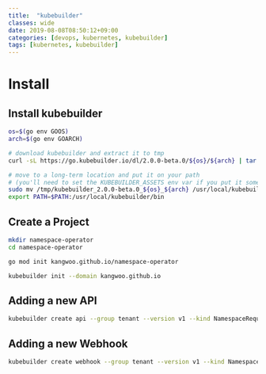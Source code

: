 ```yaml
---
title:  "kubebuilder"
classes: wide
date: 2019-08-08T08:50:12+09:00
categories: [devops, kubernetes, kubebuilder]
tags: [kubernetes, kubebuilder]
---
```


# Install

## Install kubebuilder
```bash
os=$(go env GOOS)
arch=$(go env GOARCH)

# download kubebuilder and extract it to tmp
curl -sL https://go.kubebuilder.io/dl/2.0.0-beta.0/${os}/${arch} | tar -xz -C /tmp/

# move to a long-term location and put it on your path
# (you'll need to set the KUBEBUILDER_ASSETS env var if you put it somewhere else)
sudo mv /tmp/kubebuilder_2.0.0-beta.0_${os}_${arch} /usr/local/kubebuilder
export PATH=$PATH:/usr/local/kubebuilder/bin
```


## Create a Project

```bash
mkdir namespace-operator
cd namespace-operator

go mod init kangwoo.github.io/namespace-operator

kubebuilder init --domain kangwoo.github.io
```


## Adding a new API

```bash
kubebuilder create api --group tenant --version v1 --kind NamespaceRequest --namespaced false
```

## Adding a new Webhook

```bash
kubebuilder create webhook --group tenant --version v1 --kind NamespaceRequest --defaulting --programmatic-validation
```
